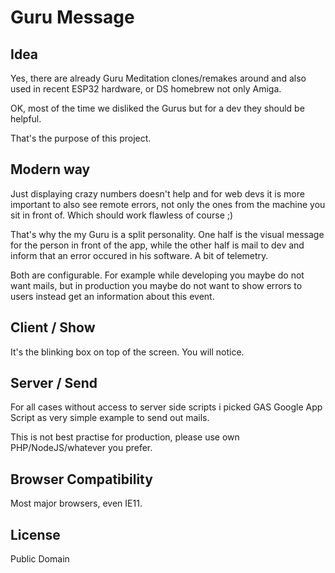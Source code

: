 # Guru Message

## Idea
Yes, there are already Guru Meditation clones/remakes around and also used in recent ESP32 hardware, or DS homebrew not only Amiga.

OK, most of the time we disliked the Gurus but for a dev they should be helpful.

That's the purpose of this project.

## Modern way
Just displaying crazy numbers doesn't help and for web devs it is more important to also see remote errors, not only the ones from the machine you sit in front of. Which should work flawless of course ;)

That's why the my Guru is a split personality. One half is the visual message for the person in front of the app, while the other half is mail to dev and inform that an error occured in his software. A bit of telemetry.

Both are configurable. For example while developing you maybe do not want mails, but in production you maybe do not want to show errors to users instead get an information about this event.

## Client / Show
It's the blinking box on top of the screen. You will notice.

## Server / Send
For all cases without access to server side scripts i picked GAS Google App Script as very simple example to send out mails.

This is not best practise for production, please use own PHP/NodeJS/whatever you prefer.

## Browser Compatibility
Most major browsers, even IE11.

## License
Public Domain
